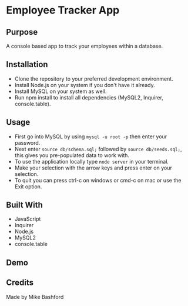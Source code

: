 # Employee Tracker App
## Purpose
  A console based app to track your employees within a database.

## Installation
 * Clone the repository to your preferred development environment.
 * Install Node.js on your system if you don't have it already.
 * Install MySQL on your system as well.
 * Run npm install to install all dependencies (MySQL2, Inquirer, console.table). 

## Usage
* First go into MySQL by using <code>mysql -u root -p</code> then enter your password. 
* Next enter <code>source db/schema.sql;</code> followed by <code>source db/seeds.sql;</code>, this gives you pre-populated data to work with.
* To use the application locally type <code>node server</code> in your terminal.
* Make your selection with the arrow keys and press enter on your selection. 
* To quit you can press ctrl-c on windows or cmd-c on mac or use the Exit option.

## Built With
* JavaScript
* Inquirer
* Node.js
* MySQL2
* console.table

## Demo
## Credits
Made by Mike Bashford


